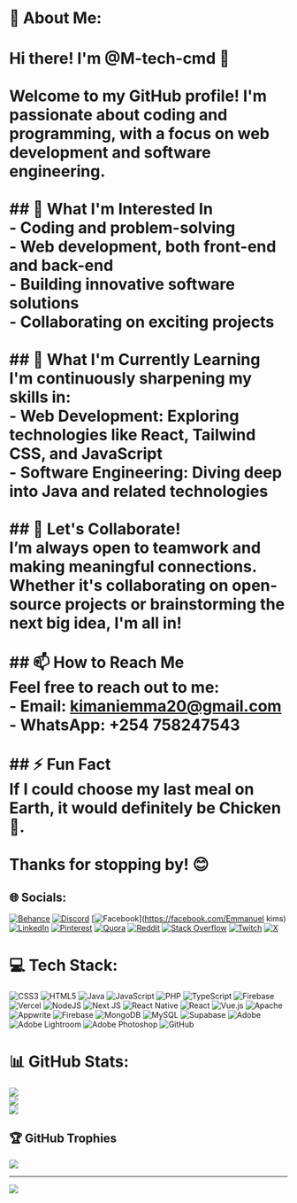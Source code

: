 # 💫 About Me:
# Hi there! I'm @M-tech-cmd 👋<br><br>Welcome to my GitHub profile! I'm passionate about coding and programming, with a focus on web development and software engineering.<br><br>## 👀 What I'm Interested In<br>- Coding and problem-solving<br>- Web development, both front-end and back-end<br>- Building innovative software solutions<br>- Collaborating on exciting projects<br><br>## 🌱 What I'm Currently Learning<br>I'm continuously sharpening my skills in:<br>- **Web Development**: Exploring technologies like React, Tailwind CSS, and JavaScript<br>- **Software Engineering**: Diving deep into Java and related technologies<br><br>## 💼 Let's Collaborate!<br>I’m always open to teamwork and making meaningful connections. Whether it's collaborating on open-source projects or brainstorming the next big idea, I'm all in!<br><br>## 📫 How to Reach Me<br>Feel free to reach out to me:<br>- **Email**: [kimaniemma20@gmail.com](mailto:kimaniemma20@gmail.com)<br>- **WhatsApp**: +254 758247543<br><br>## ⚡ Fun Fact<br>If I could choose my last meal on Earth, it would definitely be Chicken 🍗.<br><br>Thanks for stopping by! 😊


## 🌐 Socials:
[![Behance](https://img.shields.io/badge/Behance-1769ff?logo=behance&logoColor=white)](https://behance.net/M-tech-cmd) [![Discord](https://img.shields.io/badge/Discord-%237289DA.svg?logo=discord&logoColor=white)](https://discord.gg/M-tech-cmd) [![Facebook](https://img.shields.io/badge/Facebook-%231877F2.svg?logo=Facebook&logoColor=white)](https://facebook.com/Emmanuel kims) [![LinkedIn](https://img.shields.io/badge/LinkedIn-%230077B5.svg?logo=linkedin&logoColor=white)](https://linkedin.com/in/M-tech-cmd) [![Pinterest](https://img.shields.io/badge/Pinterest-%23E60023.svg?logo=Pinterest&logoColor=white)](https://pinterest.com/M-tech-cmd) [![Quora](https://img.shields.io/badge/Quora-%23B92B27.svg?logo=Quora&logoColor=white)](https://quora.com/profile/M-tech-cmd) [![Reddit](https://img.shields.io/badge/Reddit-%23FF4500.svg?logo=Reddit&logoColor=white)](https://reddit.com/user/M-tech-cmd) [![Stack Overflow](https://img.shields.io/badge/-Stackoverflow-FE7A16?logo=stack-overflow&logoColor=white)](https://stackoverflow.com/users/M-tech-cmd) [![Twitch](https://img.shields.io/badge/Twitch-%239146FF.svg?logo=Twitch&logoColor=white)](https://twitch.tv/M-tech-cmd) [![X](https://img.shields.io/badge/X-black.svg?logo=X&logoColor=white)](https://x.com/M-tech-cmd) 

# 💻 Tech Stack:
![CSS3](https://img.shields.io/badge/css3-%231572B6.svg?style=for-the-badge&logo=css3&logoColor=white) ![HTML5](https://img.shields.io/badge/html5-%23E34F26.svg?style=for-the-badge&logo=html5&logoColor=white) ![Java](https://img.shields.io/badge/java-%23ED8B00.svg?style=for-the-badge&logo=openjdk&logoColor=white) ![JavaScript](https://img.shields.io/badge/javascript-%23323330.svg?style=for-the-badge&logo=javascript&logoColor=%23F7DF1E) ![PHP](https://img.shields.io/badge/php-%23777BB4.svg?style=for-the-badge&logo=php&logoColor=white) ![TypeScript](https://img.shields.io/badge/typescript-%23007ACC.svg?style=for-the-badge&logo=typescript&logoColor=white) ![Firebase](https://img.shields.io/badge/firebase-%23039BE5.svg?style=for-the-badge&logo=firebase) ![Vercel](https://img.shields.io/badge/vercel-%23000000.svg?style=for-the-badge&logo=vercel&logoColor=white) ![NodeJS](https://img.shields.io/badge/node.js-6DA55F?style=for-the-badge&logo=node.js&logoColor=white) ![Next JS](https://img.shields.io/badge/Next-black?style=for-the-badge&logo=next.js&logoColor=white) ![React Native](https://img.shields.io/badge/react_native-%2320232a.svg?style=for-the-badge&logo=react&logoColor=%2361DAFB) ![React](https://img.shields.io/badge/react-%2320232a.svg?style=for-the-badge&logo=react&logoColor=%2361DAFB) ![Vue.js](https://img.shields.io/badge/vue.js-%2335495e.svg?style=for-the-badge&logo=vuedotjs&logoColor=%234FC08D) ![Apache](https://img.shields.io/badge/apache-%23D42029.svg?style=for-the-badge&logo=apache&logoColor=white) ![Appwrite](https://img.shields.io/badge/Appwrite-%23FD366E.svg?style=for-the-badge&logo=appwrite&logoColor=white) ![Firebase](https://img.shields.io/badge/firebase-a08021?style=for-the-badge&logo=firebase&logoColor=ffcd34) ![MongoDB](https://img.shields.io/badge/MongoDB-%234ea94b.svg?style=for-the-badge&logo=mongodb&logoColor=white) ![MySQL](https://img.shields.io/badge/mysql-4479A1.svg?style=for-the-badge&logo=mysql&logoColor=white) ![Supabase](https://img.shields.io/badge/Supabase-3ECF8E?style=for-the-badge&logo=supabase&logoColor=white) ![Adobe](https://img.shields.io/badge/adobe-%23FF0000.svg?style=for-the-badge&logo=adobe&logoColor=white) ![Adobe Lightroom](https://img.shields.io/badge/Adobe%20Lightroom-31A8FF.svg?style=for-the-badge&logo=Adobe%20Lightroom&logoColor=white) ![Adobe Photoshop](https://img.shields.io/badge/adobe%20photoshop-%2331A8FF.svg?style=for-the-badge&logo=adobe%20photoshop&logoColor=white) ![GitHub](https://img.shields.io/badge/github-%23121011.svg?style=for-the-badge&logo=github&logoColor=white)
# 📊 GitHub Stats:
![](https://github-readme-stats.vercel.app/api?username=M-tech-cmd&theme=radical&hide_border=false&include_all_commits=false&count_private=false)<br/>
![](https://github-readme-streak-stats.herokuapp.com/?user=M-tech-cmd&theme=radical&hide_border=false)<br/>
![](https://github-readme-stats.vercel.app/api/top-langs/?username=M-tech-cmd&theme=radical&hide_border=false&include_all_commits=false&count_private=false&layout=compact)

## 🏆 GitHub Trophies
![](https://github-profile-trophy.vercel.app/?username=M-tech-cmd&theme=radical&no-frame=false&no-bg=true&margin-w=4)

---
[![](https://visitcount.itsvg.in/api?id=M-tech-cmd&icon=0&color=0)](https://visitcount.itsvg.in)

<!-- Proudly created with GPRM ( https://gprm.itsvg.in ) -->
